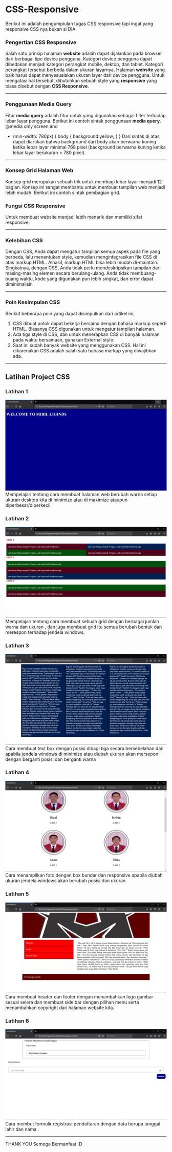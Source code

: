 # CSS-Responsive
Berikut ini adalah pengumpiulan tugas CSS responsive tapi ingat yang responsive CSS nya bukan si DIA
### **Pengertian CSS Responsive**
Salah satu prinsip halaman **website** adalah dapat dijalankan pada browser dari berbagai tipe device pengguna. Kategori device pengguna dapat dibedakan menjadi kategori perangkat mobile, dektop, dan tablet. Kategori perangkat tersebut berbeda dalam ukuran layarnya. Halaman **website** yang baik harus dapat menyesuaiakan ukuran layer dari device pengguna. Untuk mengatasi hal tersebut, dibutuhkan sebuah style yang **responsive** yang biasa disebut dengan **CSS Responsive**.
_______________________________________________________________________________________

### Penggunaan Media Query
Fitur **media query** adalah fitur untuk yang digunakan sebagai filter terhadap lebar layar pengguna. Berikut ini contoh sintak penggunaan **media query**. @media only screen and 
* (min-width: 780px) {  body {   background:yellow; } } 
Dari sintak di atas dapat diartikan bahwa background dari body akan berwarna kuning ketika lebar layar minimal 768 pixel (background berwarna kuning ketika lebar layar berukuran > 780 pixel). 
_______________________________________________________________________________________

### Konsep Grid Halaman Web
Konsep grid merupakan sebuah trik untuk membagi lebar layar menjadi 12 bagian. Konsep ini sangat membantu untuk membuat tampilan web menjadi lebih mudah. Berikut ini contoh sintak pembagian grid. 
### Fungsi CSS Responsive
Untuk membuat website menjadi lebih menarik dan memiliki sifat responsive.
__________________________________________________________________________________________

### Kelebihan CSS
Dengan CSS, Anda dapat mengatur tampilan semua aspek pada file yang berbeda, lalu menentukan style, kemudian mengintegrasikan file CSS di atas markup HTML. Alhasil, markup HTML bisa lebih mudah di-maintain.
Singkatnya, dengan CSS, Anda tidak perlu mendeskripsikan tampilan dari masing-masing elemen secara berulang-ulang. Anda tidak membuang-buang waktu, kode yang digunakan pun lebih singkat, dan error dapat diminimalisir.

_____________________________________________________________________________________________
 ### Poin Kesimpulan CSS
 Berikut beberapa poin yang dapat disimpulkan dari artikel ini;

1. CSS dibuat untuk dapat bekerja bersama dengan bahasa markup seperti HTML. Biasanya CSS digunakan untuk mengatur tampilan halaman.
2. Ada tiga style di CSS, dan untuk menerapkan CSS di banyak halaman pada waktu bersamaan, gunakan External style.
3. Saat ini sudah banyak website yang menggunakan CSS. Hal ini dikarenakan CSS adalah salah satu bahasa markup yang diwajibkan ada.
______________________________________________________________________________________________
## Latihan Project CSS
### Latihan 1
![Alt Text](https://github.com/adam033/CSS-Responsive/blob/master/Screenshot%20(53).png)
Mempelajari tentang cara membuat halaman web berubah warna setiap ukuran desktop kita di minimize atau di maximize ataupun diperbesar/diperkecil

### Latihan 2
![Alt Text](https://github.com/adam033/CSS-Responsive/blob/master/Screenshot%20(54).png)
Mempelajari tentang cara membuat sebuah grid dengan berbagai jumlah warna dan ukuran , dan juga membuat grid itu semua berubah bentuk dan merespon terhadap jendela windows.

### Latihan 3
![Alt Text](https://github.com/adam033/CSS-Responsive/blob/master/Screenshot%20(55).png)
Cara membuat text box dengan posisi dibagi tiga secara bersebelahan dan apabila jendela windows di minimize atau diubah ukuran akan mersepon dengan berganti posisi dan berganti warna

### Latihan 4
![Alt Text](https://github.com/adam033/CSS-Responsive/blob/master/Screenshot%20(57).png)
Cara menampilkan foto dengan box bundar dan responsive apabila diubah ukuran jendela windows akan berubah posisi dan ukuran.

### Latihan 5
![Alt Text](https://github.com/adam033/CSS-Responsive/blob/master/Screenshot%20(58).png)
Cara membuat header dan footer dengan menambahkan logo gambar sesuai selera dan membuat side bar dengan pilihan menu serta menambahkan copyright dari halaman website kita.

### Latihan 6
![Alt Text](https://github.com/adam033/CSS-Responsive/blob/master/Screenshot%20(60).png)
Cara membut formulir registrasi pendaftaran dengan data berupa tanggal lahir dan nama .

________________________________________________________________________________
THANK YOU Semoga Bermanfaat :D
